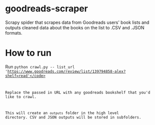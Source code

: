 # goodreads-scraper
Scrapy spider that scrapes data from Goodreads users' book lists and outputs cleaned data about the books on the list to .CSV and .JSON formats.

# How to run
Run <code>python crawl.py -- list_url 'https://www.goodreads.com/review/list/139794858-alex?shelf=read'</code>

Replace the passed in URL with any goodreads bookshelf that you'd like to crawl.

This will create an <code>outputs</code> folder in the high level directory. CSV and JSON outputs will be stored in subfolders. 
